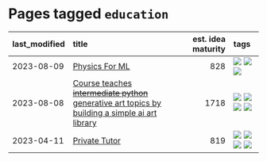 # Pages tagged `education`

|last_modified|title|est. idea maturity|tags
|:---|:---|---:|:---|
|2023-08-09|[Physics For ML](../physics_for_ml.md)|828|[![](https://img.shields.io/badge/tag-curriculum-d9f12f)](../tags/curriculum.md) [![](https://img.shields.io/badge/tag-education-48fb29)](../tags/education.md) [![](https://img.shields.io/badge/tag-publication-77a0)](../tags/publication.md)|
|2023-08-08|[Course teaches ~~intermediate python~~ generative art topics by building a simple ai art library](../Course_teaches_basic_python_by_building_a_simple_ai_art_library.md)|1718|[![](https://img.shields.io/badge/tag-curriculum-d9f12f)](../tags/curriculum.md) [![](https://img.shields.io/badge/tag-education-48fb29)](../tags/education.md) [![](https://img.shields.io/badge/tag-from_issue-53417a)](../tags/from_issue.md) [![](https://img.shields.io/badge/tag-publication-77a0)](../tags/publication.md)|
|2023-04-11|[Private Tutor](../private_tutor.md)|819|[![](https://img.shields.io/badge/tag-ai-92ab1c)](../tags/ai.md) [![](https://img.shields.io/badge/tag-discussion-12f6d5)](../tags/discussion.md) [![](https://img.shields.io/badge/tag-education-48fb29)](../tags/education.md) [![](https://img.shields.io/badge/tag-startup-4db4d2)](../tags/startup.md)|